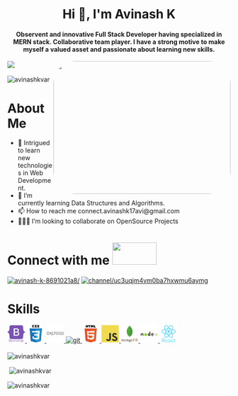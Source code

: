 <img src="https://raw.githubusercontent.com/PolarBearGG/PolarBearGG/master/web-developer.gif" alt="" />
<h1 align="center">Hi 👋, I'm Avinash K</h1>
<h4 align="center">Observent and innovative Full Stack Developer having specialized in MERN stack. Collaborative team player. I have a strong motive to make myself a valued asset and passionate about learning new skills.</h4>
<a align="center" href="https://github.com/shikha-max/readme-typing-svg"><img src="https://readme-typing-svg.herokuapp.com?lines=I'm+Aspiring+MERN+Stack+Developer;%20Enthusiastic%20and%20Motivated;I%20Always%20enjoy%20learning%20new%20things&center=true&width=800&height=60"></a>
<img src="https://cdn.dribbble.com/users/1162077/screenshots/3848914/programmer.gif" alt=""  align="right" width="400px" height="300px" style="border-radius:50px"/>
<p align="left"> <img src="https://komarev.com/ghpvc/?username=avinashkvar&label=Profile%20views&color=0e75b6&style=flat" alt="avinashkvar" /> </p>
<h1>About Me </h1>
 <ul>
  <li>🔭 Intrigued to learn new technologies in Web Development.</li>
  <li>🌱 I’m currently learning Data Structures and Algorithms.</li>
  <li>📫 How to reach me connect.avinashk17avi@gmail.com</li>
  <li>👨🏽‍💻   I’m looking to collaborate on OpenSource Projects</li>
 </ul>


<h1 align="left">Connect with me <img src="https://thumbs.gfycat.com/HeftyGreenAidi-max-1mb.gif" alt="" width=100px height=50px/></h1>
<p align="left">
<a href="https://linkedin.com/in/avinash-k-8691021a8/" target="blank"><img align="center" src="https://raw.githubusercontent.com/rahuldkjain/github-profile-readme-generator/master/src/images/icons/Social/linked-in-alt.svg" alt="avinash-k-8691021a8/" height="30" width="40" /></a>
<a href="https://www.youtube.com/channel/UC3uQJm4Vm0BA7HXWmu6aYmg" target="blank"><img align="center" src="https://raw.githubusercontent.com/rahuldkjain/github-profile-readme-generator/master/src/images/icons/Social/youtube.svg" alt="channel/uc3uqjm4vm0ba7hxwmu6aymg" height="30" width="40" /></a>
</p>

<h1 align="left">Skills</h1>
<p align="left"> <a href="https://getbootstrap.com" target="_blank" rel="noreferrer"> <img src="https://raw.githubusercontent.com/devicons/devicon/master/icons/bootstrap/bootstrap-plain-wordmark.svg" alt="bootstrap" width="40" height="40"/> </a> <a href="https://www.w3schools.com/css/" target="_blank" rel="noreferrer"> <img src="https://raw.githubusercontent.com/devicons/devicon/master/icons/css3/css3-original-wordmark.svg" alt="css3" width="40" height="40"/> </a> <a href="https://expressjs.com" target="_blank" rel="noreferrer"> <img src="https://raw.githubusercontent.com/devicons/devicon/master/icons/express/express-original-wordmark.svg" alt="express" width="40" height="40"/> </a> <a href="https://git-scm.com/" target="_blank" rel="noreferrer"> <img src="https://www.vectorlogo.zone/logos/git-scm/git-scm-icon.svg" alt="git" width="40" height="40"/> </a> <a href="https://www.w3.org/html/" target="_blank" rel="noreferrer"> <img src="https://raw.githubusercontent.com/devicons/devicon/master/icons/html5/html5-original-wordmark.svg" alt="html5" width="40" height="40"/> </a> <a href="https://developer.mozilla.org/en-US/docs/Web/JavaScript" target="_blank" rel="noreferrer"> <img src="https://raw.githubusercontent.com/devicons/devicon/master/icons/javascript/javascript-original.svg" alt="javascript" width="40" height="40"/> </a>  <a href="https://www.mongodb.com/" target="_blank" rel="noreferrer"> <img src="https://raw.githubusercontent.com/devicons/devicon/master/icons/mongodb/mongodb-original-wordmark.svg" alt="mongodb" width="40" height="40"/> </a> <a href="https://nodejs.org" target="_blank" rel="noreferrer"> <img src="https://raw.githubusercontent.com/devicons/devicon/master/icons/nodejs/nodejs-original-wordmark.svg" alt="nodejs" width="40" height="40"/> </a> <a href="https://reactjs.org/" target="_blank" rel="noreferrer"> <img src="https://raw.githubusercontent.com/devicons/devicon/master/icons/react/react-original-wordmark.svg" alt="react" width="40" height="40"/> </a> </p>

<p><img align="middle" src="https://github-readme-stats.vercel.app/api/top-langs?username=avinashkvar&show_icons=true&locale=en&layout=compact" alt="avinashkvar" "/></p>

<p>&nbsp;<img align="center" src="https://github-readme-stats.vercel.app/api?username=avinashkvar&show_icons=true&locale=en" alt="avinashkvar" /></p>

<p><img align="center" src="https://github-readme-streak-stats.herokuapp.com/?user=avinashkvar&" alt="avinashkvar" /></p>


